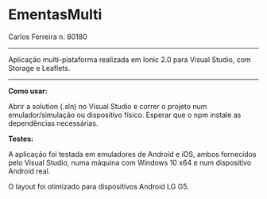 # EmentasMulti

Carlos Ferreira n. 80180

-------

Aplicação multi-plataforma realizada em Ionic 2.0 para Visual Studio, com Storage e Leaflets.

-------

**Como usar:**

Abrir a solution (.sln) no Visual Studio e correr o projeto num emulador/simulação ou dispositivo físico. Esperar que o npm instale as dependências necessárias.

**Testes:**

A aplicação foi testada em emuladores de Android e iOS, ambos fornecidos pelo Visual Studio, numa máquina com Windows 10 x64 e num dispositivo Android real.

O layout foi otimizado para dispositivos Android LG G5. 
